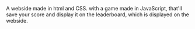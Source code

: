 A webside made in html and CSS. with a game made in JavaScript, that'll save your score and display it on the leaderboard, which is displayed on the webside.
